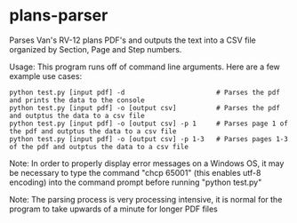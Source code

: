 # plans-parser
Parses Van's RV-12 plans PDF's and outputs the text into a CSV file organized by Section, Page and Step numbers. 

Usage: This program runs off of command line arguments. Here are a few example use cases:

	python test.py [input pdf] -d			        	# Parses the pdf and prints the data to the console
	python test.py [input pdf] -o [output csv] 	        # Parses the pdf and outptus the data to a csv file
	python test.py [input pdf] -o [output csv] -p 1 	# Parses page 1 of the pdf and outptus the data to a csv file
	python test.py [input pdf] -o [output csv] -p 1-3	# Parses pages 1-3 of the pdf and outptus the data to a csv file
	
Note: In order to properly display error messages on a Windows OS, it may be necessary to type the command "chcp 65001"
(this enables utf-8 encoding) into the command prompt before running "python test.py"

Note: The parsing process is very processing intensive, it is normal for the program to take upwards of a minute for longer PDF files
